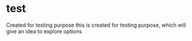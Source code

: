 # test
Created for testing purpose
this is created for testing purpose, which will give an idea to explore options
